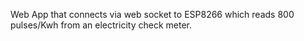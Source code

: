 Web App that connects via web socket to ESP8266 which reads 800 pulses/Kwh from an electricity check meter.

